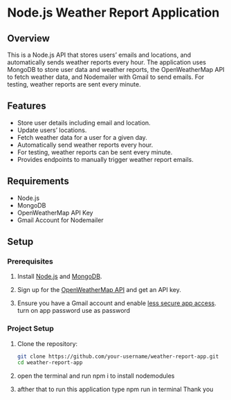 # Node.js Weather Report Application

## Overview

This is a Node.js API that stores users’ emails and locations, and automatically sends weather reports every hour. The application uses MongoDB to store user data and weather reports, the OpenWeatherMap API to fetch weather data, and Nodemailer with Gmail to send emails. For testing, weather reports are sent every minute.

## Features

- Store user details including email and location.
- Update users’ locations.
- Fetch weather data for a user for a given day.
- Automatically send weather reports every hour.
- For testing, weather reports can be sent every minute.
- Provides endpoints to manually trigger weather report emails.

## Requirements

- Node.js
- MongoDB
- OpenWeatherMap API Key
- Gmail Account for Nodemailer

## Setup

### Prerequisites

1. Install [Node.js](https://nodejs.org/en/download/) and [MongoDB](https://docs.mongodb.com/manual/installation/).

2. Sign up for the [OpenWeatherMap API](https://openweathermap.org/api) and get an API key.

3. Ensure you have a Gmail account and enable [less secure app access](https://myaccount.google.com/security).
turn on app password use as password

### Project Setup

1. Clone the repository:

   ```bash
   git clone https://github.com/your-username/weather-report-app.git
   cd weather-report-app

2. open the terminal and run npm i to install nodemodules
3. afther that to run this application type npm run in terminal
Thank you
